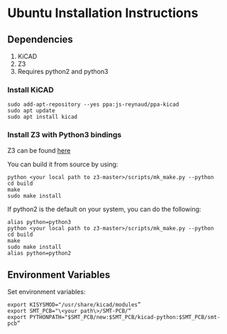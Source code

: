 # Ubuntu Installation Instructions
## Dependencies
1. KiCAD
2. Z3
3. Requires python2 and python3

### Install KiCAD
```
sudo add-apt-repository --yes ppa:js-reynaud/ppa-kicad
sudo apt update
sudo apt install kicad
```

### Install Z3 with Python3 bindings
Z3 can be found [here](https://github.com/Z3Prover/z3)

You can build it from source by using:
```
python <your local path to z3-master>/scripts/mk_make.py --python
cd build
make
sudo make install
```

If python2 is the default on your system, you can do the following:

```
alias python=python3
python <your local path to z3-master>/scripts/mk_make.py --python
cd build
make
sudo make install
alias python=python2
```

## Environment Variables
Set environment variables:
```
export KISYSMOD="/usr/share/kicad/modules”
export SMT_PCB="\<your path\>/SMT-PCB/“
export PYTHONPATH="$SMT_PCB/new:$SMT_PCB/kicad-python:$SMT_PCB/smt-pcb”
```
